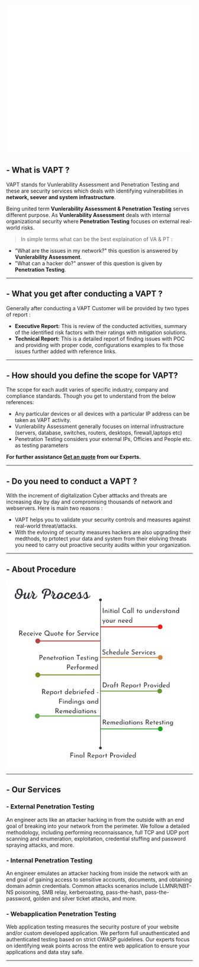 <div align="center">
	<img src="https://raw.githubusercontent.com/0x48iffy/svg-banners/master/SVG/glitch/glitch.svg" width="800" height="400">
</div>



##  - What is VAPT ?
VAPT stands for Vunlerability Assessment and Penetration Testing and these are security services which deals with identifying vulnerabilities in **network, seever and system infrastructure**.

Being united term **Vunlerability Assessment & Penetration Testing** serves different purpose. As **Vunlerability Assessment** deals with internal organizational security where **Penetration Testing** focuses on external real-world risks.

>In simple terms what can be the best explaination of VA & PT :
- "What are the issues in my network?" this question is answered by **Vunlerability Assessment**.
- "What can a hacker do?" answer of this question is given by **Penetration Testing**.


---

## - What you get after conducting a VAPT ?

Generally after conducting a VAPT Customer will be provided by two types of report :

- **Executive Report:** This is review of the conducted activities, summary of the identified risk factors with their ratings with mitigation solutions.
- **Technical Report:** This is a detailed report of finding issues with POC and providing with proper code, configurations examples to fix those issues further added with reference links.

---
## - How should you define the scope for VAPT?
The scope for each audit varies of specific industry, company and compliance standards. Though you get to understand from the below references:

- Any particular devices or all devices with a particular IP address can be taken as VAPT activity.
- Vunlerability Assessment generally focuses on internal infrustracture (servers, database, switches, routers, desktops, firewall,laptops etc)
- Penetration Testing considers your external IPs, Officies and People etc. as testing parameters

**For further assistance [Get an quote]() from our Experts.**

---

## - Do you need to conduct a VAPT ?

With the increment of digitalization Cyber atttacks and threats are increasing day by day and compromising thousands of network and webservers. Here is main two reasons :

- VAPT helps you to validate your security controls and measures against real-world threat/attacks.
- With the evloving of security measures hackers are also upgrading their medthods, to prtotect your data and system from their elolving threats you need to carry out proactive security audits within your organization.

---

## - About Procedure

![](https://raw.githubusercontent.com/SecOnset/contentimage/master/TCSS.jpg)

---
## - Our Services

### - External Penetration Testing
An engineer acts like an attacker hacking in from the outside with an end goal of breaking into your network from the perimeter. We follow a detailed methodology, including performing reconnaissance, full TCP and UDP port scanning and enumeration, exploitation, credential stuffing and password spraying attacks, and more.


### - Internal Penetration Testing
An engineer emulates an attacker hacking from inside the network with an end goal of gaining access to sensitive accounts, documents, and obtaining domain admin credentials.  Common attacks scenarios include LLMNR/NBT-NS poisoning, SMB relay, kerberoasting, pass-the-hash, pass-the-password, golden and silver ticket attacks, and more.

### - Webapplication Penetration Testing
Web application testing measures the security posture of your website and/or custom developed application. We perform full unauthenticated and authenticated testing based on strict OWASP guidelines. Our experts focus on identifying weak points across the entire web application to ensure your applications and data stay safe.


---
